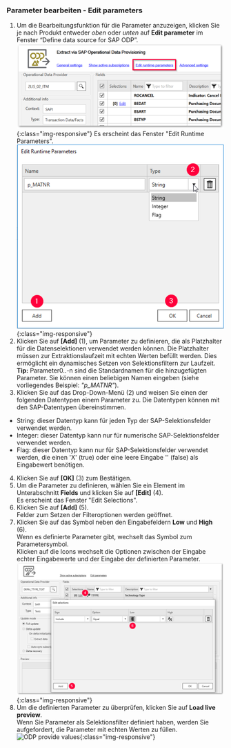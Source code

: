 
### Parameter bearbeiten - Edit parameters <br/>

1. Um die Bearbeitungsfunktion für die Parameter anzuzeigen, klicken Sie je nach Produkt entweder *oben* oder *unten* auf **Edit parameter** im Fenster “Define data source for SAP ODP”. 
![ODP Edit parameters](/img/content/odp/odp-settings-edit-parameters1.png){:class="img-responsive"} 
Es erscheint das Fenster "Edit Runtime Parameters". 
![ODP Add parameters](/img/content/odp/odp-settings-add-parameters.png){:class="img-responsive"} 
2. Klicken Sie auf **[Add]** (1), um Parameter zu definieren, die als Platzhalter für die Datenselektionen verwendet werden können. Die Platzhalter müssen zur Extraktionslaufzeit mit echten Werten befüllt werden. Dies ermöglicht ein dynamisches Setzen von Selektionsfiltern zur Laufzeit.
**Tip:** Parameter0..-n sind die Standardnamen für die hinzugefügten Parameter. Sie können einen beliebigen Namen eingeben (siehe vorliegendes Beispiel: *"p_MATNR"*).
3. Klicken Sie auf das Drop-Down-Menü (2) und weisen Sie einen der folgenden Datentypen einem Parameter zu. Die Datentypen können mit den SAP-Datentypen übereinstimmen. 
-  String: dieser Datentyp kann für jeden Typ der SAP-Selektionsfelder verwendet werden.
- Integer: dieser Datentyp kann nur für numerische SAP-Selektionsfelder verwendet werden.
- Flag: dieser Datentyp kann nur für SAP-Selektionsfelder verwendet werden, die einen 'X'&nbsp;(true) oder eine leere Eingabe ''&nbsp;(false) als Eingabewert benötigen. <br>
4. Klicken Sie auf **[OK]** (3) zum Bestätigen.
5. Um die Parameter zu definieren, wählen Sie ein Element im Unterabschnitt **Fields** und klicken Sie auf **[Edit]** (4). <br> 
Es erscheint das Fenster "Edit Selections".<br>
6. Klicken Sie auf **[Add]** (5). <br>
Felder zum Setzen der Filteroptionen werden geöffnet.
7. Klicken Sie auf das Symbol neben den Eingabefeldern **Low** und **High** (6).<br>
Wenn es definierte Parameter gibt, wechselt das Symbol zum Parametersymbol. <br> 
Klicken auf die Icons wechselt die Optionen zwischen der Eingabe echter Eingabewerte und der Eingabe der definierten Parameter.  
![ODP Selection With Parameters](/img/content/odp/odp-selection-with-parameters.png){:class="img-responsive"}
7. Um die definierten Parameter zu überprüfen, klicken Sie auf **Load live preview**. <br>
Wenn Sie Parameter als Selektionsfilter definiert haben, werden Sie aufgefordert, die Parameter mit echten Werten zu füllen.  
![ODP provide values](/img/content/odp/odp-provide-parameter-values.png){:class="img-responsive"}
